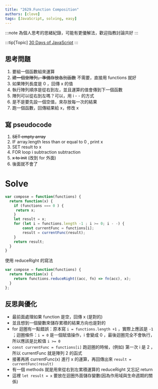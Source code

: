 ```yaml
---
title: "2629.Function Composition"
authors: [clove]
tags: [JavaScript, solving, easy]
---
```

:::note
為個人思考的思緒紀錄，可能有更優解法，歡迎指教討論共好
:::

:::tip[Topic]
[30 Days of JavaScript](https://leetcode.com/problems/function-composition/description/?envType=study-plan-v2&envId=30-days-of-javascript)
:::

## 思考問題
1. 要組一個函數組來運算
2. ~~建一個空陣列，準備存放各別函數~~ 不需要，直接用 functions 就好
3. 如果陣列長度是 0 ，回傳 x 的值
4. 執行陣列順序是從右到左，並且運算的值會傳到下一個函數
5. 陣列可以從右到左嗎？可以，用 i  - - 的方式
6. 是不是要先設一個空值，來存放每一次的結果
7. 跑一個函數，回傳結果給 x，修改 x 

## 寫 pseudocode
1. ~~SET empty array~~
2. IF array.length less than or equal to 0 , print x
3. SET result to x
4. FOR loop i subtraction subtraction
5. ~~x to init~~ (改到 for 外面)
6. 後面就不會了

# Solve
```js
var compose = function(functions) {
  return function(x) {
    if (functions === 0 ) {
     return x;
    }
    let result = x;
    for (let i = functions.length -1 ; i >= 0; i - -) {
        const currentFunc = functions[i];
        result = currentFunc(result);
    }
    return result;
  }
}
```
使用 reduceRight 的寫法
```js
var compose = function(functions) {
  return function(x) {
    return functions.reduceRight((acc, fn) => fn(acc), x);
  }
};
```

## 反思與優化
- 最前面處理如果 function 是空，回傳 x (是對的)
- 並且想到一個變數來儲存累積的結果方向也是對的
- for 迴圈有一點錯誤：原本寫 `i = functions.length +1` ，實際上應該是 `-1` ；迴圈條件：`i = 0` 是一個賦值操作，i 會變成 0 ，最後迴圈完全不會執行，所以應該是比較值 `i >= 0` 
- `const currentFunc = functions[i]` 跑迴圈的時候，(例如) 第一次 i 是 2 ，所以 currentFunc 就是陣列 2 的函式
- 接著再將 currentFunc(x) 進行 x 的運算，再回傳出來 `result = currentFunc(result)` 
- 有一個 methods 就是用來從右到左累積運算的 reduceRight 
又忘記 return
- 這裡 `let result = x` 要放在迴圈外面儲存變數(因為作用域與生命週期的關係)